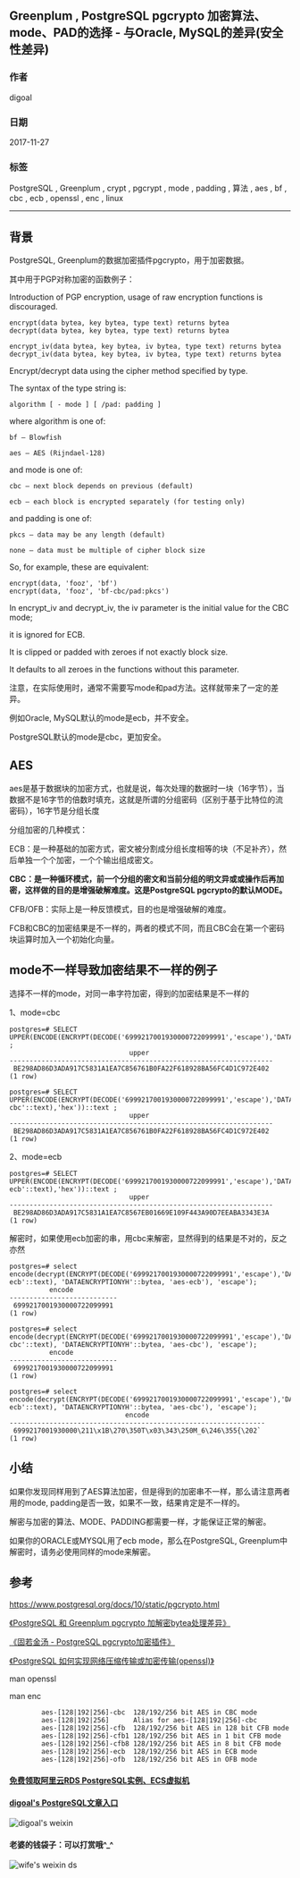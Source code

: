 ## Greenplum , PostgreSQL pgcrypto 加密算法、mode、PAD的选择 - 与Oracle, MySQL的差异(安全性差异)  
        
### 作者        
digoal        
        
### 日期        
2017-11-27        
        
### 标签        
PostgreSQL , Greenplum , crypt , pgcrypt , mode , padding , 算法 , aes , bf , cbc , ecb , openssl , enc , linux          
        
----        
        
## 背景        
PostgreSQL, Greenplum的数据加密插件pgcrypto，用于加密数据。  
  
其中用于PGP对称加密的函数例子：  
  
Introduction of PGP encryption, usage of raw encryption functions is discouraged.  
  
```  
encrypt(data bytea, key bytea, type text) returns bytea  
decrypt(data bytea, key bytea, type text) returns bytea  
  
encrypt_iv(data bytea, key bytea, iv bytea, type text) returns bytea  
decrypt_iv(data bytea, key bytea, iv bytea, type text) returns bytea  
```  
  
Encrypt/decrypt data using the cipher method specified by type.   
  
The syntax of the type string is:  
  
```  
algorithm [ - mode ] [ /pad: padding ]  
```  
  
where algorithm is one of:  
  
```  
bf — Blowfish  
  
aes — AES (Rijndael-128)  
```  
  
and mode is one of:  
  
```  
cbc — next block depends on previous (default)  
  
ecb — each block is encrypted separately (for testing only)  
```  
  
and padding is one of:  
  
```  
pkcs — data may be any length (default)  
  
none — data must be multiple of cipher block size  
```  
  
So, for example, these are equivalent:  
  
```  
encrypt(data, 'fooz', 'bf')  
encrypt(data, 'fooz', 'bf-cbc/pad:pkcs')  
```  
  
In encrypt_iv and decrypt_iv, the iv parameter is the initial value for the CBC mode;   
  
it is ignored for ECB.   
  
It is clipped or padded with zeroes if not exactly block size.   
  
It defaults to all zeroes in the functions without this parameter.  
  
注意，在实际使用时，通常不需要写mode和pad方法。这样就带来了一定的差异。  
  
例如Oracle, MySQL默认的mode是ecb，并不安全。  
  
PostgreSQL默认的mode是cbc，更加安全。  
  
## AES  
  
aes是基于数据块的加密方式，也就是说，每次处理的数据时一块（16字节），当数据不是16字节的倍数时填充，这就是所谓的分组密码（区别于基于比特位的流密码），16字节是分组长度  
  
分组加密的几种模式：  
  
ECB：是一种基础的加密方式，密文被分割成分组长度相等的块（不足补齐），然后单独一个个加密，一个个输出组成密文。  
  
**CBC：是一种循环模式，前一个分组的密文和当前分组的明文异或或操作后再加密，这样做的目的是增强破解难度。这是PostgreSQL pgcrypto的默认MODE。**  
  
CFB/OFB：实际上是一种反馈模式，目的也是增强破解的难度。  
  
FCB和CBC的加密结果是不一样的，两者的模式不同，而且CBC会在第一个密码块运算时加入一个初始化向量。  
  
## mode不一样导致加密结果不一样的例子  
选择不一样的mode，对同一串字符加密，得到的加密结果是不一样的  
  
1、mode=cbc  
  
```  
postgres=# SELECT  UPPER(ENCODE(ENCRYPT(DECODE('6999217001930000722099991','escape'),'DATAENCRYPTIONYH'::bytea,'aes'::text),'hex'))::text ;  
                              upper                                 
------------------------------------------------------------------  
 BE298AD86D3ADA917C5831A1EA7C856761B0FA22F618928BA56FC4D1C972E402  
(1 row)  
  
postgres=# SELECT  UPPER(ENCODE(ENCRYPT(DECODE('6999217001930000722099991','escape'),'DATAENCRYPTIONYH'::bytea,'aes-cbc'::text),'hex'))::text ;  
                              upper                                 
------------------------------------------------------------------  
 BE298AD86D3ADA917C5831A1EA7C856761B0FA22F618928BA56FC4D1C972E402  
(1 row)  
```  
  
2、mode=ecb  
  
```  
postgres=# SELECT  UPPER(ENCODE(ENCRYPT(DECODE('6999217001930000722099991','escape'),'DATAENCRYPTIONYH'::bytea,'aes-ecb'::text),'hex'))::text ;  
                              upper                                 
------------------------------------------------------------------  
 BE298AD86D3ADA917C5831A1EA7C8567EB01669E109F443A90D7EEABA3343E3A  
(1 row)  
```  
  
解密时，如果使用ecb加密的串，用cbc来解密，显然得到的结果是不对的，反之亦然  
  
```  
postgres=# select encode(decrypt(ENCRYPT(DECODE('6999217001930000722099991','escape'),'DATAENCRYPTIONYH'::bytea,'aes-ecb'::text), 'DATAENCRYPTIONYH'::bytea, 'aes-ecb'), 'escape');  
          encode             
---------------------------  
 6999217001930000722099991  
(1 row)  
  
postgres=# select encode(decrypt(ENCRYPT(DECODE('6999217001930000722099991','escape'),'DATAENCRYPTIONYH'::bytea,'aes-cbc'::text), 'DATAENCRYPTIONYH'::bytea, 'aes-cbc'), 'escape');  
          encode             
---------------------------  
 6999217001930000722099991  
(1 row)  
  
postgres=# select encode(decrypt(ENCRYPT(DECODE('6999217001930000722099991','escape'),'DATAENCRYPTIONYH'::bytea,'aes-ecb'::text), 'DATAENCRYPTIONYH'::bytea, 'aes-cbc'), 'escape');  
                             encode                               
----------------------------------------------------------------  
 6999217001930000\211\x1B\270\350T\x03\343\250M_6\246\355{\202`  
(1 row)  
```  
  
## 小结  
如果你发现同样用到了AES算法加密，但是得到的加密串不一样，那么请注意两者用的mode, padding是否一致，如果不一致，结果肯定是不一样的。  
  
解密与加密的算法、MODE、PADDING都需要一样，才能保证正常的解密。  
  
如果你的ORACLE或MYSQL用了ecb mode，那么在PostgreSQL, Greenplum中解密时，请务必使用同样的mode来解密。  
  
## 参考    
  
https://www.postgresql.org/docs/10/static/pgcrypto.html  
  
[《PostgreSQL 和 Greenplum pgcrypto 加解密bytea处理差异》](../201710/20171012_01.md)    
  
[《固若金汤 - PostgreSQL pgcrypto加密插件》](../201607/20160727_02.md)    
  
[《PostgreSQL 如何实现网络压缩传输或加密传输(openssl)》](../201305/20130522_01.md)    
  
man openssl  
  
man enc  
  
```  
        aes-[128|192|256]-cbc  128/192/256 bit AES in CBC mode  
        aes-[128|192|256]      Alias for aes-[128|192|256]-cbc  
        aes-[128|192|256]-cfb  128/192/256 bit AES in 128 bit CFB mode  
        aes-[128|192|256]-cfb1 128/192/256 bit AES in 1 bit CFB mode  
        aes-[128|192|256]-cfb8 128/192/256 bit AES in 8 bit CFB mode  
        aes-[128|192|256]-ecb  128/192/256 bit AES in ECB mode  
        aes-[128|192|256]-ofb  128/192/256 bit AES in OFB mode  
```  
    
    
     
  
  
  
  
  
  
  
  
  
  
  
  
  
#### [免费领取阿里云RDS PostgreSQL实例、ECS虚拟机](https://free.aliyun.com/ "57258f76c37864c6e6d23383d05714ea")
  
  
#### [digoal's PostgreSQL文章入口](https://github.com/digoal/blog/blob/master/README.md "22709685feb7cab07d30f30387f0a9ae")
  
  
![digoal's weixin](../pic/digoal_weixin.jpg "f7ad92eeba24523fd47a6e1a0e691b59")
  
  
#### 老婆的钱袋子：可以打赏哦^_^  
![wife's weixin ds](../pic/wife_weixin_ds.jpg "acd5cce1a143ef1d6931b1956457bc9f")
  

